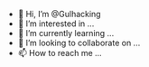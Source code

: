 - 👋 Hi, I’m @Gulhacking
- 👀 I’m interested in ...
- 🌱 I’m currently learning ...
- 💞️ I’m looking to collaborate on ...
- 📫 How to reach me ...

<!---
Gulhacking/Gulhacking is a ✨ special ✨ repository because its `README.md` (this file) appears on your GitHub profile.
You can click the Preview link to take a look at your changes.
--->
